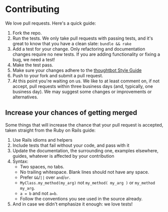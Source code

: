 # Contributing

We love pull requests. Here's a quick guide:

1. Fork the repo.
2. Run the tests. We only take pull requests with passing tests, and it's great
   to know that you have a clean slate: `bundle && rake`
3. Add a test for your change. Only refactoring and documentation changes
   require no new tests. If you are adding functionality or fixing a bug, we need
   a test!
4. Make the test pass.
5. Make sure your changes adhere to the
   [thoughtbot Style Guide](https://github.com/thoughtbot/guides/tree/main/style)
6. Push to your fork and submit a pull request.
7. At this point you're waiting on us. We like to at least comment on, if not
   accept, pull requests within three business days (and, typically, one business
   day). We may suggest some changes or improvements or alternatives.

## Increase your chances of getting merged

Some things that will increase the chance that your pull request is accepted,
taken straight from the Ruby on Rails guide:

1. Use Rails idioms and helpers
2. Include tests that fail without your code, and pass with it
3. Update the documentation, the surrounding one, examples elsewhere, guides,
   whatever is affected by your contribution
4. Syntax:
   * Two spaces, no tabs.
   * No trailing whitespace. Blank lines should not have any space.
   * Prefer `&&`/`||`  over `and`/`or`.
   * `MyClass.my_method(my_arg)` not `my_method( my_arg )` or `my_method my_arg`.
   * `a = b` and not `a=b`.
   * Follow the conventions you see used in the source already.
5. And in case we didn't emphasize it enough: we love tests!
